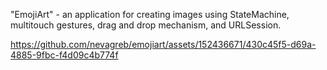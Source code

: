 "EmojiArt" - an application for creating images using StateMachine, multitouch gestures, drag and drop mechanism, and URLSession. 

https://github.com/nevagreb/emojiart/assets/152436671/430c45f5-d69a-4885-9fbc-f4d09c4b774f

